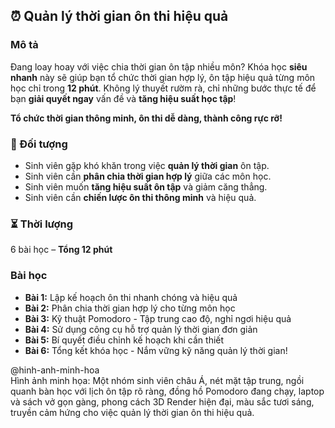 ## ⏰ Quản lý thời gian ôn thi hiệu quả

### Mô tả  
Đang loay hoay với việc chia thời gian ôn tập nhiều môn? Khóa học **siêu nhanh** này sẽ giúp bạn tổ chức thời gian hợp lý, ôn tập hiệu quả từng môn học chỉ trong **12 phút**. Không lý thuyết rườm rà, chỉ những bước thực tế để bạn **giải quyết ngay** vấn đề và **tăng hiệu suất học tập**!

**Tổ chức thời gian thông minh, ôn thi dễ dàng, thành công rực rỡ!**

### 🎯 Đối tượng  
- Sinh viên gặp khó khăn trong việc **quản lý thời gian** ôn tập.
- Sinh viên cần **phân chia thời gian hợp lý** giữa các môn học.
- Sinh viên muốn **tăng hiệu suất ôn tập** và giảm căng thẳng.
- Sinh viên cần **chiến lược ôn thi thông minh** và hiệu quả.

### ⏳ Thời lượng  
6 bài học – **Tổng 12 phút**

### Bài học  
- **Bài 1:** Lập kế hoạch ôn thi nhanh chóng và hiệu quả  
- **Bài 2:** Phân chia thời gian hợp lý cho từng môn học  
- **Bài 3:** Kỹ thuật Pomodoro - Tập trung cao độ, nghỉ ngơi hiệu quả  
- **Bài 4:** Sử dụng công cụ hỗ trợ quản lý thời gian đơn giản  
- **Bài 5:** Bí quyết điều chỉnh kế hoạch khi cần thiết  
- **Bài 6:** Tổng kết khóa học - Nắm vững kỹ năng quản lý thời gian!

@hinh-anh-minh-hoa  
Hình ảnh minh họa: Một nhóm sinh viên châu Á, nét mặt tập trung, ngồi quanh bàn học với lịch ôn tập rõ ràng, đồng hồ Pomodoro đang chạy, laptop và sách vở gọn gàng, phong cách 3D Render hiện đại, màu sắc tươi sáng, truyền cảm hứng cho việc quản lý thời gian ôn thi hiệu quả.